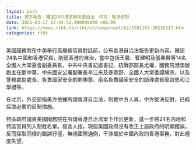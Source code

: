 ```yaml
---
layout: post
title: 美方報告：確認24中港官員削港自治　中方：堅決反對
date: 2021-03-17 22:44:52.000000000 +08:00
link: https://news.rthk.hk/rthk/ch/component/k2/1581163-20210317.htm
categories: rthk
---
```


美國國務院在中美舉行高層級官員對話前，公布香港自治法報告更新內容，確認24名中國和香港官員，削弱香港的自治，當中包括王晨、曹建明及張春賢等14名全國人大常委會副委員長，中共中央書記處書記、統戰部部長尤權、國務院港澳辦副主任鄧中華、中央國安公署副署長李江舟及孫青野、全國人大常委譚耀宗，以及警務處副處長、負責國家安全的劉賜蕙、兩名負責國家安全的助理處長簡啟恩和江學禮等。

在北京，外交部指美方依據所謂香港自治法，制裁中方人員，中方堅決反對，已經採取必要的反制措施。

特區政府譴責美國國務院在所謂香港自治法案下作出更新，進一步將24名内地和特區官員列入制裁名單。發言人指，現屆美國政府沒有改正上屆政府的明顯錯誤，反而採取同樣的錯誤行徑，無視國際通例，干涉屬於中國內政的香港事務，對此極度失望。
